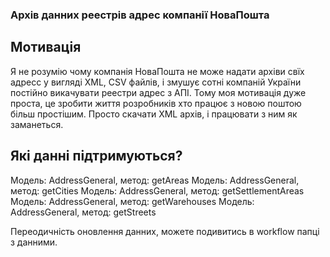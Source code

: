 ### Архів данних реестрів адрес компанії НоваПошта

## Мотивація
Я не розумію чому компанія НоваПошта не може надати архіви свїх адресс у вигляді XML, CSV файлів, і змушує сотні компаній України постійно викачувати реестри адрес з АПІ.
Тому моя мотивація дуже проста, це зробити життя розробників хто працює з новою поштою більш простішим.
Просто скачати XML архів, і працювати з ним як заманеться.

## Які данні підтримуються?

Модель: AddressGeneral, метод: getAreas
Модель: AddressGeneral, метод: getCities
Модель: AddressGeneral, метод: getSettlementAreas
Модель: AddressGeneral, метод: getWarehouses
Модель: AddressGeneral, метод: getStreets



Переодичність оновлення данних, можете подивитись в workflow папці з данними.


